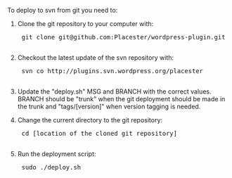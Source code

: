 To deploy to svn from git you need to:

1. Clone the git repository to your computer with:

    <pre>
    git clone git@github.com:Placester/wordpress-plugin.git placester
    </pre>

2. Checkout the latest update of the svn repository with:

    <pre>
    svn co http://plugins.svn.wordpress.org/placester
    </pre>

1. Update the "deploy.sh" MSG and BRANCH with the correct values. BRANCH should be "trunk" when the git deployment should be made in the trunk and "tags/[version]" when version tagging is needed.
1. Change the current directory to the git repository:

    <pre>
    cd [location of the cloned git repository]
    </pre>

1. Run the deployment script:

    <pre>
    sudo ./deploy.sh
    </pre>
